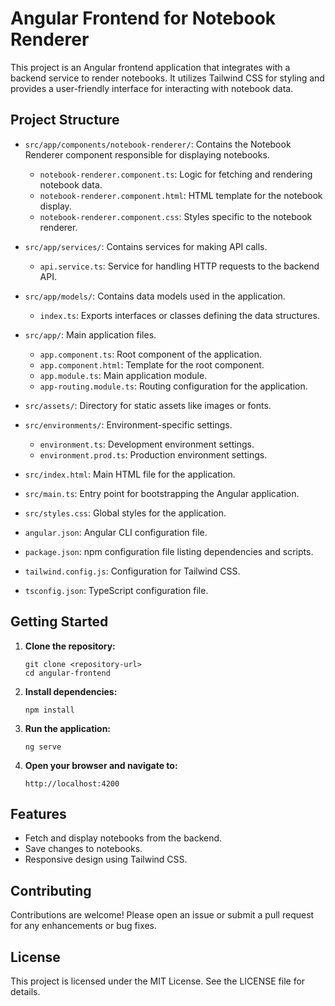# Angular Frontend for Notebook Renderer

This project is an Angular frontend application that integrates with a backend service to render notebooks. It utilizes Tailwind CSS for styling and provides a user-friendly interface for interacting with notebook data.

## Project Structure

- `src/app/components/notebook-renderer/`: Contains the Notebook Renderer component responsible for displaying notebooks.
  - `notebook-renderer.component.ts`: Logic for fetching and rendering notebook data.
  - `notebook-renderer.component.html`: HTML template for the notebook display.
  - `notebook-renderer.component.css`: Styles specific to the notebook renderer.

- `src/app/services/`: Contains services for making API calls.
  - `api.service.ts`: Service for handling HTTP requests to the backend API.

- `src/app/models/`: Contains data models used in the application.
  - `index.ts`: Exports interfaces or classes defining the data structures.

- `src/app/`: Main application files.
  - `app.component.ts`: Root component of the application.
  - `app.component.html`: Template for the root component.
  - `app.module.ts`: Main application module.
  - `app-routing.module.ts`: Routing configuration for the application.

- `src/assets/`: Directory for static assets like images or fonts.

- `src/environments/`: Environment-specific settings.
  - `environment.ts`: Development environment settings.
  - `environment.prod.ts`: Production environment settings.

- `src/index.html`: Main HTML file for the application.

- `src/main.ts`: Entry point for bootstrapping the Angular application.

- `src/styles.css`: Global styles for the application.

- `angular.json`: Angular CLI configuration file.

- `package.json`: npm configuration file listing dependencies and scripts.

- `tailwind.config.js`: Configuration for Tailwind CSS.

- `tsconfig.json`: TypeScript configuration file.

## Getting Started

1. **Clone the repository:**
   ```
   git clone <repository-url>
   cd angular-frontend
   ```

2. **Install dependencies:**
   ```
   npm install
   ```

3. **Run the application:**
   ```
   ng serve
   ```

4. **Open your browser and navigate to:**
   ```
   http://localhost:4200
   ```

## Features

- Fetch and display notebooks from the backend.
- Save changes to notebooks.
- Responsive design using Tailwind CSS.

## Contributing

Contributions are welcome! Please open an issue or submit a pull request for any enhancements or bug fixes.

## License

This project is licensed under the MIT License. See the LICENSE file for details.